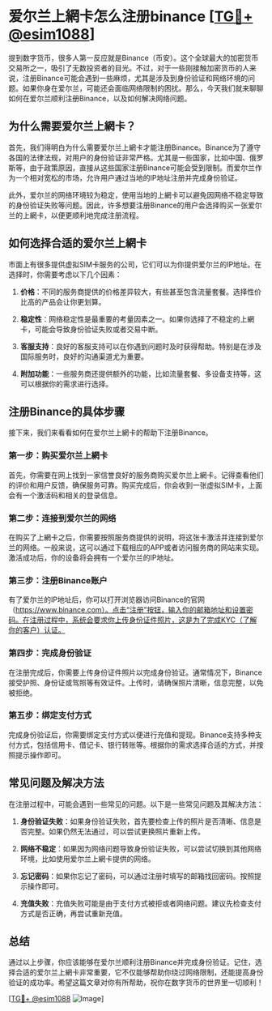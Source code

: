 # 爱尔兰上網卡怎么注册binance [[TG💪+ @esim1088](https://t.me/s/esim1088)]

提到数字货币，很多人第一反应就是Binance（币安）。这个全球最大的加密货币交易所之一，吸引了无数投资者的目光。不过，对于一些刚接触加密货币的人来说，注册Binance可能会遇到一些麻烦，尤其是涉及到身份验证和网络环境的问题。如果你身在爱尔兰，可能还会面临网络限制的困扰。那么，今天我们就来聊聊如何在爱尔兰顺利注册Binance，以及如何解决网络问题。

## 为什么需要爱尔兰上網卡？

首先，我们得明白为什么需要爱尔兰上網卡才能注册Binance。Binance为了遵守各国的法律法规，对用户的身份验证非常严格。尤其是一些国家，比如中国、俄罗斯等，由于政策原因，直接从这些国家注册Binance可能会受到限制。而爱尔兰作为一个相对宽松的市场，允许用户通过当地的IP地址注册并完成身份验证。

此外，爱尔兰的网络环境较为稳定，使用当地的上網卡可以避免因网络不稳定导致的身份验证失败等问题。因此，许多想要注册Binance的用户会选择购买一张爱尔兰的上網卡，以便更顺利地完成注册流程。

## 如何选择合适的爱尔兰上網卡

市面上有很多提供虚拟SIM卡服务的公司，它们可以为你提供爱尔兰的IP地址。在选择时，你需要考虑以下几个因素：

1. **价格**：不同的服务商提供的价格差异较大，有些甚至包含流量套餐。选择性价比高的产品会让你更划算。
   
2. **稳定性**：网络稳定性是最重要的考量因素之一。如果你选择了不稳定的上網卡，可能会导致身份验证失败或者交易中断。

3. **客服支持**：良好的客服支持可以在你遇到问题时及时获得帮助。特别是在涉及国际服务时，良好的沟通渠道尤为重要。

4. **附加功能**：一些服务商还提供额外的功能，比如流量套餐、多设备支持等，这可以根据你的需求进行选择。

## 注册Binance的具体步骤

接下来，我们来看看如何在爱尔兰上網卡的帮助下注册Binance。

### 第一步：购买爱尔兰上網卡

首先，你需要在网上找到一家信誉良好的服务商购买爱尔兰上網卡。记得查看他们的评价和用户反馈，确保服务可靠。购买完成后，你会收到一张虚拟SIM卡，上面会有一个激活码和相关的登录信息。

### 第二步：连接到爱尔兰的网络

在购买了上網卡之后，你需要按照服务商提供的说明，将这张卡激活并连接到爱尔兰的网络。一般来说，这可以通过下载相应的APP或者访问服务商的网站来实现。激活成功后，你的设备将会拥有一个爱尔兰的IP地址。

### 第三步：注册Binance账户

有了爱尔兰的IP地址后，你可以打开浏览器访问Binance的官网（https://www.binance.com）。点击“注册”按钮，输入你的邮箱地址和设置密码。在注册过程中，系统会要求你上传身份证件照片，这是为了完成KYC（了解你的客户）认证。

### 第四步：完成身份验证

在注册完成后，你需要上传身份证件照片以完成身份验证。通常情况下，Binance接受护照、身份证或驾照等有效证件。上传时，请确保照片清晰，信息完整，以免被拒绝。

### 第五步：绑定支付方式

完成身份验证后，你需要绑定支付方式以便进行充值和提现。Binance支持多种支付方式，包括信用卡、借记卡、银行转账等。根据你的需求选择合适的方式，并按照提示操作即可。

## 常见问题及解决方法

在注册过程中，可能会遇到一些常见的问题。以下是一些常见问题及其解决方法：

1. **身份验证失败**：如果身份验证失败，首先要检查上传的照片是否清晰、信息是否完整。如果仍然无法通过，可以尝试更换照片重新上传。

2. **网络不稳定**：如果因为网络问题导致身份验证失败，可以尝试切换到其他网络环境，比如使用爱尔兰上網卡提供的网络。

3. **忘记密码**：如果你忘记了密码，可以通过注册时填写的邮箱找回密码。按照提示操作即可。

4. **充值失败**：充值失败可能是由于支付方式被拒或者网络问题。建议先检查支付方式是否正确，再尝试重新充值。

## 总结

通过以上步骤，你应该能够在爱尔兰顺利注册Binance并完成身份验证。记住，选择合适的爱尔兰上網卡非常重要，它不仅能够帮助你绕过网络限制，还能提高身份验证的成功率。希望这篇文章对你有所帮助，祝你在数字货币的世界里一切顺利！

[[TG💪+ @esim1088](https://t.me/s/esim1088) ![Image](https://i.postimg.cc/4NQfJmqS/Snipaste-2025-05-13-00-14-12.png)]